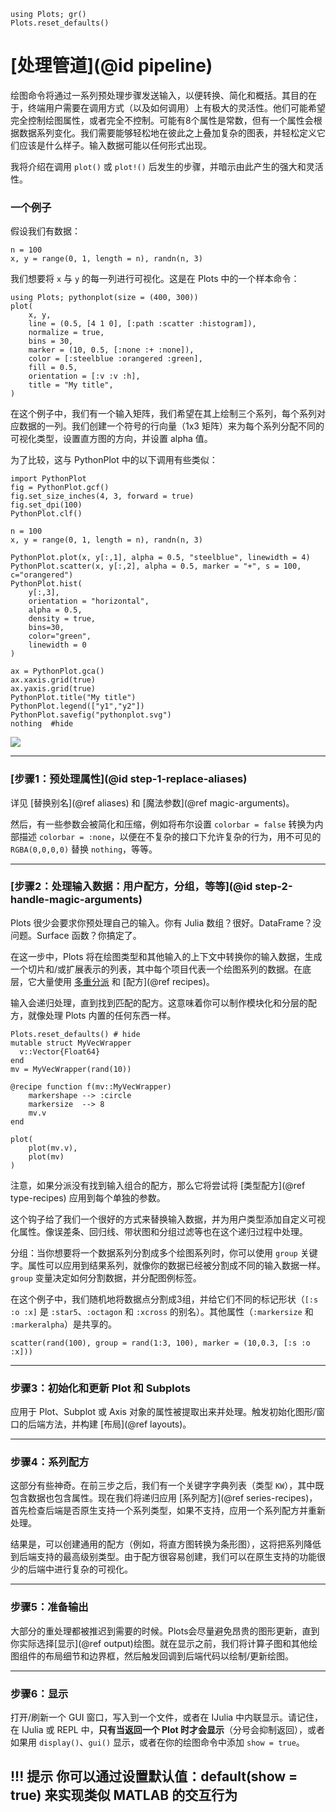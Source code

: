 ```@setup pipeline
using Plots; gr()
Plots.reset_defaults()
```

# [处理管道](@id pipeline)

绘图命令将通过一系列预处理步骤发送输入，以便转换、简化和概括。其目的在于，终端用户需要在调用方式（以及如何调用）上有极大的灵活性。他们可能希望完全控制绘图属性，或者完全不控制。可能有8个属性是常数，但有一个属性会根据数据系列变化。我们需要能够轻松地在彼此之上叠加复杂的图表，并轻松定义它们应该是什么样子。输入数据可能以任何形式出现。

我将介绍在调用 `plot()` 或 `plot!()` 后发生的步骤，并暗示由此产生的强大和灵活性。

### 一个例子

假设我们有数据：

```@example pipeline; continued = true
n = 100
x, y = range(0, 1, length = n), randn(n, 3)
```

我们想要将 `x` 与 `y` 的每一列进行可视化。这是在 Plots 中的一个样本命令：

```@example pipeline
using Plots; pythonplot(size = (400, 300))
plot(
    x, y,
    line = (0.5, [4 1 0], [:path :scatter :histogram]),
    normalize = true,
    bins = 30,
    marker = (10, 0.5, [:none :+ :none]),
    color = [:steelblue :orangered :green],
    fill = 0.5,
    orientation = [:v :v :h],
    title = "My title",
)
```

在这个例子中，我们有一个输入矩阵，我们希望在其上绘制三个系列，每个系列对应数据的一列。我们创建一个符号的行向量（1x3 矩阵）来为每个系列分配不同的可视化类型，设置直方图的方向，并设置 alpha 值。

为了比较，这与 PythonPlot 中的以下调用有些类似：

```@example pipeline
import PythonPlot
fig = PythonPlot.gcf()
fig.set_size_inches(4, 3, forward = true)
fig.set_dpi(100)
PythonPlot.clf()

n = 100
x, y = range(0, 1, length = n), randn(n, 3)

PythonPlot.plot(x, y[:,1], alpha = 0.5, "steelblue", linewidth = 4)
PythonPlot.scatter(x, y[:,2], alpha = 0.5, marker = "+", s = 100, c="orangered")
PythonPlot.hist(
    y[:,3],
    orientation = "horizontal",
    alpha = 0.5,
    density = true,
    bins=30,
    color="green",
    linewidth = 0
)

ax = PythonPlot.gca()
ax.xaxis.grid(true)
ax.yaxis.grid(true)
PythonPlot.title("My title")
PythonPlot.legend(["y1","y2"])
PythonPlot.savefig("pythonplot.svg")
nothing  #hide
```
![](pythonplot.svg)

---



### [步骤1：预处理属性](@id step-1-replace-aliases)

详见 [替换别名](@ref aliases) 和 [魔法参数](@ref magic-arguments)。

然后，有一些参数会被简化和压缩，例如将布尔设置 `colorbar = false` 转换为内部描述 `colorbar = :none`，以便在不复杂的接口下允许复杂的行为，用不可见的 `RGBA(0,0,0,0)` 替换 `nothing`，等等。

---



### [步骤2：处理输入数据：用户配方，分组，等等](@id step-2-handle-magic-arguments)

Plots 很少会要求你预处理自己的输入。你有 Julia 数组？很好。DataFrame？没问题。Surface 函数？你搞定了。

在这一步中，Plots 将在绘图类型和其他输入的上下文中转换你的输入数据，生成一个切片和/或扩展表示的列表，其中每个项目代表一个绘图系列的数据。在底层，它大量使用 [多重分派](https://docs.julialang.org/en/release-0.4/manual/methods/) 和 [配方](@ref recipes)。

输入会递归处理，直到找到匹配的配方。这意味着你可以制作模块化和分层的配方，就像处理 Plots 内置的任何东西一样。

```@example pipeline
Plots.reset_defaults() # hide
mutable struct MyVecWrapper
  v::Vector{Float64}
end
mv = MyVecWrapper(rand(10))

@recipe function f(mv::MyVecWrapper)
    markershape --> :circle
    markersize  --> 8
    mv.v
end

plot(
    plot(mv.v),
    plot(mv)
)
```

注意，如果分派没有找到输入组合的配方，那么它将尝试将 [类型配方](@ref type-recipes) 应用到每个单独的参数。

这个钩子给了我们一个很好的方式来替换输入数据，并为用户类型添加自定义可视化属性。像误差条、回归线、带状图和分组过滤等也在这个递归过程中处理。

分组：当你想要将一个数据系列分割成多个绘图系列时，你可以使用 `group` 关键字。属性可以应用到结果系列，就像你的数据已经被分割成不同的输入数据一样。`group` 变量决定如何分割数据，并分配图例标签。

在这个例子中，我们随机地将数据点分割成3组，并给它们不同的标记形状（`[:s :o :x]` 是 `:star5`、`:octagon` 和 `:xcross` 的别名）。其他属性（`:markersize` 和 `:markeralpha`）是共享的。

```@example pipeline
scatter(rand(100), group = rand(1:3, 100), marker = (10,0.3, [:s :o :x]))
```

---



### 步骤3：初始化和更新 Plot 和 Subplots

应用于 Plot、Subplot 或 Axis 对象的属性被提取出来并处理。触发初始化图形/窗口的后端方法，并构建 [布局](@ref layouts)。

---



### 步骤4：系列配方

这部分有些神奇。在前三步之后，我们有一个关键字字典列表（类型 `KW`），其中既包含数据也包含属性。现在我们将递归应用 [系列配方](@ref series-recipes)，首先检查后端是否原生支持一个系列类型，如果不支持，应用一个系列配方并重新处理。

结果是，可以创建通用的配方（例如，将直方图转换为条形图），这将把系列降低到后端支持的最高级别类型。由于配方很容易创建，我们可以在原生支持的功能很少的后端中进行复杂的可视化。

---



### 步骤5：准备输出

大部分的重处理都被推迟到需要的时候。Plots会尽量避免昂贵的图形更新，直到你实际选择[显示](@ref output)绘图。就在显示之前，我们将计算子图和其他绘图组件的布局细节和边界框，然后触发回调到后端代码以绘制/更新绘图。

---

### 步骤6：显示

打开/刷新一个 GUI 窗口，写入到一个文件，或者在 IJulia 中内联显示。请记住，在 IJulia 或 REPL 中，**只有当返回一个 Plot 时才会显示**（分号会抑制返回），或者如果用 `display()`、`gui()` 显示，或者在你的绘图命令中添加 `show = true`。

!!! 提示
    你可以通过设置默认值：default(show = true) 来实现类似 MATLAB 的交互行为
---
